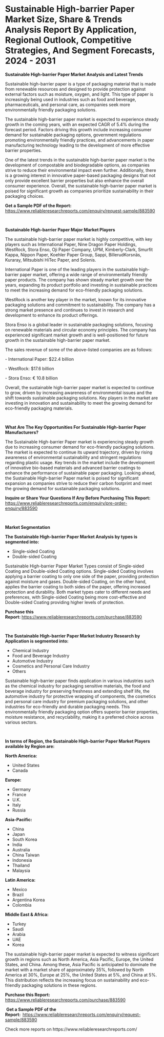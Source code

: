 <p><h1>Sustainable High-barrier Paper Market Size, Share & Trends Analysis Report By Application, Regional Outlook, Competitive Strategies, And Segment Forecasts, 2024 - 2031</h1></p><p><strong>Sustainable High-barrier Paper Market Analysis and Latest Trends</strong></p>
<p><p>Sustainable high-barrier paper is a type of packaging material that is made from renewable resources and designed to provide protection against external factors such as moisture, oxygen, and light. This type of paper is increasingly being used in industries such as food and beverage, pharmaceuticals, and personal care, as companies seek more environmentally friendly packaging solutions.</p><p>The sustainable high-barrier paper market is expected to experience steady growth in the coming years, with an expected CAGR of 5.4% during the forecast period. Factors driving this growth include increasing consumer demand for sustainable packaging options, government regulations promoting environmentally friendly practices, and advancements in paper manufacturing technology leading to the development of more effective barrier properties.</p><p>One of the latest trends in the sustainable high-barrier paper market is the development of compostable and biodegradable options, as companies strive to reduce their environmental impact even further. Additionally, there is a growing interest in innovative paper-based packaging designs that not only provide excellent barrier properties but also enhance the overall consumer experience. Overall, the sustainable high-barrier paper market is poised for significant growth as companies prioritize sustainability in their packaging choices.</p></p>
<p><strong>Get a Sample PDF of the Report:&nbsp;</strong> <a href="https://www.reliableresearchreports.com/enquiry/request-sample/883590">https://www.reliableresearchreports.com/enquiry/request-sample/883590</a></p>
<p>&nbsp;</p>
<p><strong>Sustainable High-barrier Paper Major Market Players</strong></p>
<p><p>The sustainable high-barrier paper market is highly competitive, with key players such as International Paper, Nine Dragon Paper Holdings, WestRock, Stora Enso, Oji Paper Company, UPM, Kimberly-Clark, Smurfit Kappa, Nippon Paper, Koehler Paper Group, Sappi, BillerudKorsnäs, Kuraray, Mitsubishi HiTec Paper, and Solenis.</p><p>International Paper is one of the leading players in the sustainable high-barrier paper market, offering a wide range of environmentally friendly paper products. The company has shown steady market growth over the years, expanding its product portfolio and investing in sustainable practices to meet the increasing demand for eco-friendly packaging solutions. </p><p>WestRock is another key player in the market, known for its innovative packaging solutions and commitment to sustainability. The company has a strong market presence and continues to invest in research and development to enhance its product offerings.</p><p>Stora Enso is a global leader in sustainable packaging solutions, focusing on renewable materials and circular economy principles. The company has experienced significant market growth and is well-positioned for future growth in the sustainable high-barrier paper market.</p><p>The sales revenue of some of the above-listed companies are as follows:</p><p>- International Paper: $22.4 billion</p><p>- WestRock: $17.6 billion</p><p>- Stora Enso: € 10.8 billion</p><p>Overall, the sustainable high-barrier paper market is expected to continue to grow, driven by increasing awareness of environmental issues and the shift towards sustainable packaging solutions. Key players in the market are investing in innovation and sustainability to meet the growing demand for eco-friendly packaging materials.</p></p>
<p>&nbsp;</p>
<p><strong>What Are The Key Opportunities For Sustainable High-barrier Paper Manufacturers?</strong></p>
<p><p>The Sustainable High-barrier Paper market is experiencing steady growth due to increasing consumer demand for eco-friendly packaging solutions. The market is expected to continue its upward trajectory, driven by rising awareness of environmental sustainability and stringent regulations regarding plastic usage. Key trends in the market include the development of innovative bio-based materials and advanced barrier coatings to enhance the performance of sustainable paper packaging. Looking ahead, the Sustainable High-barrier Paper market is poised for significant expansion as companies strive to reduce their carbon footprint and meet the growing demand for sustainable packaging solutions.</p></p>
<p><strong>Inquire or Share Your Questions If Any Before Purchasing This Report:</strong> <a href="https://www.reliableresearchreports.com/enquiry/pre-order-enquiry/883590">https://www.reliableresearchreports.com/enquiry/pre-order-enquiry/883590</a></p>
<p>&nbsp;</p>
<p><strong>Market Segmentation</strong></p>
<p><strong>The Sustainable High-barrier Paper Market Analysis by types is segmented into:</strong></p>
<p><ul><li>Single-sided Coating</li><li>Double-sided Coating</li></ul></p>
<p><p>Sustainable High-barrier Paper Market Types consist of Single-sided Coating and Double-sided Coating options. Single-sided Coating involves applying a barrier coating to only one side of the paper, providing protection against moisture and gases. Double-sided Coating, on the other hand, applies the barrier coating to both sides of the paper, offering increased protection and durability. Both market types cater to different needs and preferences, with Single-sided Coating being more cost-effective and Double-sided Coating providing higher levels of protection.</p></p>
<p><strong>Purchase this Report:&nbsp;</strong><a href="https://www.reliableresearchreports.com/purchase/883590">https://www.reliableresearchreports.com/purchase/883590</a></p>
<p>&nbsp;</p>
<p><strong>The Sustainable High-barrier Paper Market Industry Research by Application is segmented into:</strong></p>
<p><ul><li>Chemical Industry</li><li>Food and Beverage Industry</li><li>Automotive Industry</li><li>Cosmetics and Personal Care Industry</li><li>Others</li></ul></p>
<p><p>Sustainable high-barrier paper finds application in various industries such as the chemical industry for packaging sensitive materials, the food and beverage industry for preserving freshness and extending shelf life, the automotive industry for protective wrapping of components, the cosmetics and personal care industry for premium packaging solutions, and other industries for eco-friendly and durable packaging needs. This environmentally friendly packaging option offers superior barrier properties, moisture resistance, and recyclability, making it a preferred choice across various sectors.</p></p>
<p>&nbsp;</p>
<p><strong>In terms of Region, the Sustainable High-barrier Paper Market Players available by Region are:</strong></p>
<p>
    <p> <strong> North America: </strong>
        <ul>
            <li>United States</li>
            <li>Canada</li>
        </ul>
        </p> 
    <p> <strong> Europe: </strong>
        <ul>
            <li>Germany</li>
            <li>France</li>
            <li>U.K.</li>
            <li>Italy</li>
            <li>Russia</li>
        </ul>
        </p> 
    <p> <strong> Asia-Pacific: </strong>
        <ul>
            <li>China</li>
            <li>Japan</li>
            <li>South Korea</li>
            <li>India</li>
            <li>Australia</li>
            <li>China Taiwan</li>
            <li>Indonesia</li>
            <li>Thailand</li>
            <li>Malaysia</li>
        </ul>
        </p> 
    <p> <strong> Latin America: </strong>
        <ul>
            <li>Mexico</li>
            <li>Brazil</li>
            <li>Argentina Korea</li>
            <li>Colombia</li>
        </ul>
        </p> 
    <p> <strong> Middle East & Africa: </strong>
        <ul>
            <li>Turkey</li>
            <li>Saudi</li>
            <li>Arabia</li>
            <li>UAE</li>
            <li>Korea</li>
        </ul>
    </p>
    </p>
<p><p>The sustainable high-barrier paper market is expected to witness significant growth in regions such as North America, Asia Pacific, Europe, the United States, and China. Among these, Asia Pacific is anticipated to dominate the market with a market share of approximately 35%, followed by North America at 30%, Europe at 25%, the United States at 5%, and China at 5%. This distribution reflects the increasing focus on sustainability and eco-friendly packaging solutions in these regions.</p></p>
<p><strong>Purchase this Report: </strong><a href="https://www.reliableresearchreports.com/purchase/883590">https://www.reliableresearchreports.com/purchase/883590</a></p>
<p>&nbsp;<strong>Get a Sample PDF of the Report:&nbsp;&nbsp;</strong><a href="https://www.reliableresearchreports.com/enquiry/request-sample/883590">https://www.reliableresearchreports.com/enquiry/request-sample/883590</a></p>
<p><strong></strong></p>
<p>Check more reports on https://www.reliableresearchreports.com/</p>